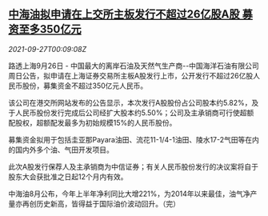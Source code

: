 <!--1632702663000-->
[中海油拟申请在上交所主板发行不超过26亿股A股 募资至多350亿元](https://cn.reuters.com/article/cnooc-shanghai-ipo-0926-sun-idCNKBS2GN006)
------

<div><i>2021-09-27T00:09:08Z</i></div><p>路透上海9月26日 - 中国最大的离岸石油及天然气生产商--中国海洋石油有限公司周日公告，拟申请在上海证券交易所主板A股发行上市，公开发行不超过26亿股人民币股份，募集资金不超过350亿元人民币。</p><p>该公司在港交所网站发布的公告显示，本次发行A股股份占公司股本约5.82%，及于人民币股份发行完成后公司经扩大股本约5.50%；公司及主承销商可行使超额配股权，超额配发最多为初始规模15%的人民币股份。</p><p>募集资金拟用于包括圭亚那Payara油田、流花11-1/4-1油田、陵水17-2气田等在内的国内外多个油、气田开发项目。</p><p>此次A股发行保荐人及主承销商为中信证券；有关人民币股份发行的决议案将自于股东大会获批准之日起12个月内有效。</p><p>中海油8月公布，今年上半年净利同比大增221%，为2014年以来最佳，油气净产量亦再创历史新高，皆得益于国际油价波动回升。（完）</p>
